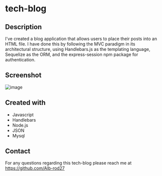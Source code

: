 # tech-blog

## Description
I've created a blog application that allows users to place their posts into an HTML file. I have done this by following the MVC paradigm in its architectural structure, using Handlebars.js as the templating language, Sequelize as the ORM, and the express-session npm package for authentication.

## Screenshot
![image](https://user-images.githubusercontent.com/74688019/120934939-5b6a3780-c6b5-11eb-9715-3298bb9de48e.png)

## Created with 
* Javascript
* Handlebars
* Node.js
* JSON
* Mysql

## Contact
For any questions regarding this tech-blog please reach me at https://github.com/Alb-rod27